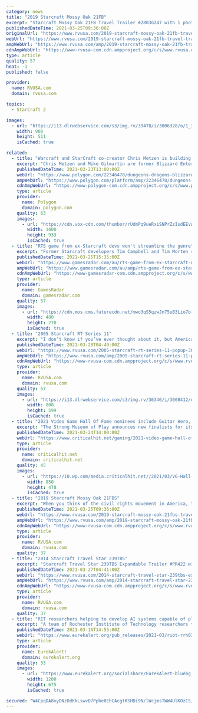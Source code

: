 ```yaml
---
category: news
title: "2019 Starcraft Mossy Oak 21FB"
excerpt: "Starcraft Mossy Oak 21FB Travel Trailer #28036247 with 1 photos and 1 videos for sale in Knoxville, Tennessee 37924. See this unit and thousands more at RVUSA.com. Updated Daily."
publishedDateTime: 2021-03-25T09:36:00Z
originalUrl: "https://www.rvusa.com/2019-starcraft-mossy-oak-21fb-travel-trailer-3006328"
webUrl: "https://www.rvusa.com/2019-starcraft-mossy-oak-21fb-travel-trailer-3006328"
ampWebUrl: "https://www.rvusa.com/amp/2019-starcraft-mossy-oak-21fb-travel-trailer-3006328"
cdnAmpWebUrl: "https://www-rvusa-com.cdn.ampproject.org/c/s/www.rvusa.com/amp/2019-starcraft-mossy-oak-21fb-travel-trailer-3006328"
type: article
quality: 57
heat: -1
published: false

provider:
  name: RVUSA.com
  domain: rvusa.com

topics:
  - StarCraft 2

images:
  - url: "https://i13.dlrwebservice.com/s3/img.rv/39478/i/3006328/o/1_39478_3006328_120827000.jpg"
    width: 908
    height: 511
    isCached: true

related:
  - title: "Warcraft and StarCraft co-creator Chris Metzen is building a new world using the rules of D&D"
    excerpt: "Chris Metzen and Mike Gilmartin are former Blizzard Entertainment executives who helped to bring the worlds of Warcraft, Diablo, and StarCraft to life. In 2020, after Metzen wrapped a 22-year stint at Blizzard,"
    publishedDateTime: 2021-03-23T13:00:00Z
    webUrl: "https://www.polygon.com/22346478/dungeons-dragons-blizzard-chris-metzen-mike-gilmartin-warchief-auroboros-kickstarter"
    ampWebUrl: "https://www.polygon.com/platform/amp/22346478/dungeons-dragons-blizzard-chris-metzen-mike-gilmartin-warchief-auroboros-kickstarter"
    cdnAmpWebUrl: "https://www-polygon-com.cdn.ampproject.org/c/s/www.polygon.com/platform/amp/22346478/dungeons-dragons-blizzard-chris-metzen-mike-gilmartin-warchief-auroboros-kickstarter"
    type: article
    provider:
      name: Polygon
      domain: polygon.com
    quality: 63
    images:
      - url: "https://cdn.vox-cdn.com/thumbor/rUdmPq9ueRxiSNPrZzIsdEEvwQI=/0x0:1920x1080/1400x933/filters:focal(799x128:1105x434):no_upscale()/cdn.vox-cdn.com/uploads/chorus_image/image/69012675/auroboros.0.jpg"
        width: 1400
        height: 933
        isCached: true
  - title: "RTS game from ex-Starcraft devs won't streamline the genre"
    excerpt: "Former Starcraft developers Tim Campbell and Tim Morten recently discussed their goals for the upcoming RTS game from their new studio Frost Giant, highlighting their focus on the essentials of the genre and a belief that RTS as a whole has plenty of room ..."
    publishedDateTime: 2021-03-25T15:35:00Z
    webUrl: "https://www.gamesradar.com/au/rts-game-from-ex-starcraft-devs-wont-streamline-the-genre/"
    ampWebUrl: "https://www.gamesradar.com/au/amp/rts-game-from-ex-starcraft-devs-wont-streamline-the-genre/"
    cdnAmpWebUrl: "https://www-gamesradar-com.cdn.ampproject.org/c/s/www.gamesradar.com/au/amp/rts-game-from-ex-starcraft-devs-wont-streamline-the-genre/"
    type: article
    provider:
      name: GamesRadar
      domain: gamesradar.com
    quality: 57
    images:
      - url: "https://cdn.mos.cms.futurecdn.net/mwo3qS5qzwJn75uB3Lio7b-480-80.jpg"
        width: 480
        height: 270
        isCached: true
  - title: "2005 Starcraft RT Series 11"
    excerpt: "I don’t know if you’ve ever thought about it, but America is huge. Without sounding too pessimistic, humans are so so small in the grand scheme of things. There’s no possible way one human could ever see every square inch of the world, but there are ..."
    publishedDateTime: 2021-03-28T04:40:00Z
    webUrl: "https://www.rvusa.com/2005-starcraft-rt-series-11-popup-3008412"
    ampWebUrl: "https://www.rvusa.com/amp/2005-starcraft-rt-series-11-popup-3008412"
    cdnAmpWebUrl: "https://www-rvusa-com.cdn.ampproject.org/c/s/www.rvusa.com/amp/2005-starcraft-rt-series-11-popup-3008412"
    type: article
    provider:
      name: RVUSA.com
      domain: rvusa.com
    quality: 57
    images:
      - url: "https://i13.dlrwebservice.com/s3/img.rv/36346/i/3008412/o/1_36346_3008412_120831170.jpg"
        width: 800
        height: 599
        isCached: true
  - title: "2021 Video Game Hall Of Fame nominees include Guitar Hero, StarCraft, and Animal Crossing"
    excerpt: "The Strong Museum of Play announces new finalists for its Video Game Hall of Fame every year, and this year’s potential inductees are a heavyweight collection of video game franchises and titles that have become legendary in the years since they were first released."
    publishedDateTime: 2021-03-24T14:00:00Z
    webUrl: "https://www.criticalhit.net/gaming/2021-video-game-hall-of-fame-nominees-include-guitar-hero-starcraft-and-animal-crossing/"
    type: article
    provider:
      name: criticalhit.net
      domain: criticalhit.net
    quality: 45
    images:
      - url: "https://i0.wp.com/media.criticalhit.net//2021/03/VG-Hall-of-fame-2021.jpg"
        width: 850
        height: 478
        isCached: true
  - title: "2019 Starcraft Mossy Oak 21FBS"
    excerpt: "When you think of the civil rights movement in America, there are a group of names that stand out as those that led the way. While the movement was a group effort, assuming a leadership role was what makes these names stand out in history. Many were ..."
    publishedDateTime: 2021-03-25T09:36:00Z
    webUrl: "https://www.rvusa.com/2019-starcraft-mossy-oak-21fbs-travel-trailer-3006328"
    ampWebUrl: "https://www.rvusa.com/amp/2019-starcraft-mossy-oak-21fbs-travel-trailer-3006328"
    cdnAmpWebUrl: "https://www-rvusa-com.cdn.ampproject.org/c/s/www.rvusa.com/amp/2019-starcraft-mossy-oak-21fbs-travel-trailer-3006328"
    type: article
    provider:
      name: RVUSA.com
      domain: rvusa.com
    quality: 37
  - title: "2014 Starcraft Travel Star 239TBS"
    excerpt: "Starcraft Travel Star 239TBS Expandable Trailer #PR422 with 2 photos for sale in Boerne, Texas 78006-9250. See this unit and thousands more at RVUSA.com. Updated Daily."
    publishedDateTime: 2021-03-27T04:41:00Z
    webUrl: "https://www.rvusa.com/2014-starcraft-travel-star-239tbs-expandable-trailer-3007512"
    ampWebUrl: "https://www.rvusa.com/amp/2014-starcraft-travel-star-239tbs-expandable-trailer-3007512"
    cdnAmpWebUrl: "https://www-rvusa-com.cdn.ampproject.org/c/s/www.rvusa.com/amp/2014-starcraft-travel-star-239tbs-expandable-trailer-3007512"
    type: article
    provider:
      name: RVUSA.com
      domain: rvusa.com
    quality: 37
  - title: "RIT researchers helping to develop AI systems capable of playing 'Starcraft II'"
    excerpt: "A team of Rochester Institute of Technology researchers that develops artificial intelligence systems capable of learning over time is putting its work to a unique new test: creating machines capable of playing the popular video game Starcraft II."
    publishedDateTime: 2021-03-16T14:55:00Z
    webUrl: "https://www.eurekalert.org/pub_releases/2021-03/riot-rrh031621.php"
    type: article
    provider:
      name: EurekAlert!
      domain: eurekalert.org
    quality: 33
    images:
      - url: "https://www.eurekalert.org/socialshare/EurekAlert-bluebg_Twitter_1200x675.jpg"
        width: 1200
        height: 675
        isCached: true

secured: "W4CpqDA8vyDNzDdKkLswvD7Pphe8EhCAcgtKSHDi9N/lWcjmsTWW4UlKOzCSJfcI3pSKLB/VMRl7nihuYCPP3fAH8e3Xe2reODAtk+od68d9goaSik+F9ewJDDeP8F7gtkAibv3UwjezoD4HJECJu+tgJn3mwHcZ39mZzMssU8I+O0g0QBmSLhIKge7bfHRPKGb3JRZvshyOFAC/zaqS7zH3XzIOq899c79rvNtUukLaUbmEwgSL/xI+4YyIKxEatztEBOcVgJEKJfIVLi492zf4wXwvMWoUm/frpgo2UXyGTRwS4fh71cuWw8ivu+YDGq7sQFEES+V1XYSKHXrCsSHHlBQmVsjnngM2ZeMVOHk=;F0O8feyHC0DUT8F+MNZvcg=="
---
```


